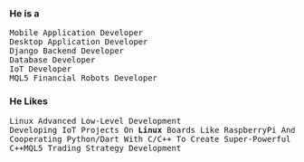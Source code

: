 <h3>He is a</h3>
<pre>
Mobile Application Developer
Desktop Application Developer
Django Backend Developer
Database Developer
IoT Developer
MQL5 Financial Robots Developer
</pre>
<h3>He Likes</h3>
<pre>
Linux Advanced Low-Level Development
Developing IoT Projects On <b>Linux</b> Boards Like RaspberryPi And OrangePi
Cooperating Python/Dart With C/C++ To Create Super-Powerful Solutions
C++MQL5 Trading Strategy Development
</pre>
